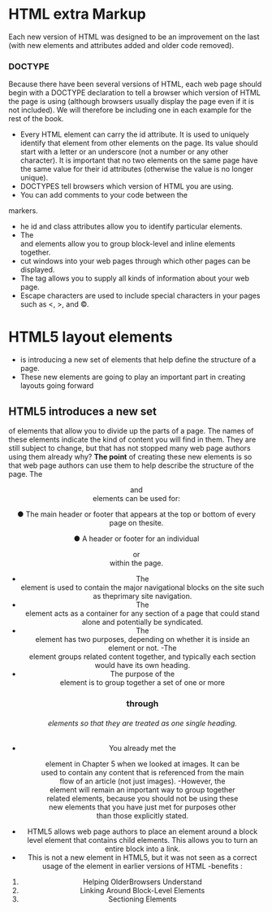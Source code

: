 # HTML extra Markup
Each new version of HTML was designed
to be an improvement on the
last (with new elements and
attributes added and older code
removed).
### DOCTYPE 
Because there have been
several versions of HTML, each
web page should begin with a
DOCTYPE declaration to tell a
browser which version of HTML
the page is using (although
browsers usually display the
page even if it is not included).
We will therefore be including
one in each example for the rest
of the book.

- Every HTML element can carry
the id attribute. It is used to
uniquely identify that element
from other elements on the
page. Its value should start with
a letter or an underscore (not a
number or any other character).
It is important that no two
elements on the same page
have the same value for their id
attributes (otherwise the value is
no longer unique).
- DOCTYPES tell browsers which version of HTML you
are using.
- You can add comments to your code between the
<!-- and --> markers.
- he id and class attributes allow you to identify
particular elements.
- The <div> and <span> elements allow you to group
block-level and inline elements together.
- <iframes> cut windows into your web pages through
which other pages can be displayed.
- The <meta> tag allows you to supply all kinds of
information about your web page.
- Escape characters are used to include special
characters in your pages such as <, >, and ©.


# HTML5 layout elements
- is introducing a new set of elements that help define the structure of a page.
- These new elements are going to play an important part in creating layouts going forward
## HTML5 introduces a new set 
of elements that allow you to divide up the  parts of a page. The names of these elements indicate the kind of content you will find in them. They are still subject to change, but that has not stopped many web page authors using them already why? **The point** of creating these
new elements is so that web page authors can use them to help describe the structure of the page. 
The <header> and <footer>
elements can be used for:

● The main header or footer that appears at the top or bottom of every page on thesite.

● A header or footer for an individual <article> or <section> within the page.
- The <nav> element is used to contain the major navigational blocks on the site such as theprimary site navigation.
- The <article> element acts as a container for any section of a page that could stand alone and potentially be syndicated.
- The <aside> element has two purposes, depending on whether it is inside an <article> element or not.
-The <section> element groups related content together, and typically each section would have its own heading.
- The purpose of the <hgroup> element is to group together a set of one or more <h1> through <h6> elements so that they are treated as one single heading. 
- You already met the <figure>
element in Chapter 5 when we looked at images. It can be used to contain any content that is referenced from the main flow of an article (not just images). 
-However, the <div> element will remain an important way to group together related elements, because you should not be using these new elements that you have just met for purposes other than those explicitly stated.
- HTML5 allows web page authors
to place an <a> element around
a block level element that
contains child elements. This
allows you to turn an entire block
into a link.
- This is not a new element in
HTML5, but it was not seen as a
correct usage of the <a> element
in earlier versions of HTML
-benefits : 
1. Helping OlderBrowsers Understand
2. Linking Around Block-Level Elements
3. Sectioning Elements 



